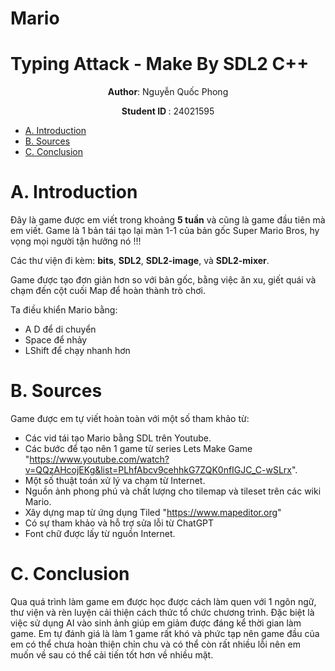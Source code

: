 # Mario

# Typing Attack - Make By SDL2 C++
<p align="center">
 <strong>Author</strong>: Nguyễn Quốc Phong
</p>
<p align="center">
 <strong> Student ID </strong>: 24021595
</p>

- [A. Introduction](#A-introduction)
- [B. Sources](#B-sources)
- [C. Conclusion](#C-conclusion)

# A. Introduction
Đây là game được em viết trong khoảng **5 tuần** và cũng là game đầu tiên mà em viết. Game là 1 bản tái tạo lại màn 1-1 của bản gốc Super Mario Bros, hy vọng mọi người tận hưởng nó !!!

Các thư viện đi kèm: **bits**, **SDL2**, **SDL2-image**, và **SDL2-mixer**.

Game được tạo đơn giản hơn so với bản gốc, bằng việc ăn xu, giết quái và chạm đến cột cuối Map để hoàn thành trò chơi.

Ta điều khiển Mario bằng:
  - A D để di chuyển
  - Space để nhảy
  - LShift để chạy nhanh hơn


# B. Sources
Game được em tự viết hoàn toàn với một số tham khảo từ:
- Các vid tái tạo Mario bằng SDL trên Youtube.
- Các bước để tạo nên 1 game từ series Lets Make Game
  "https://www.youtube.com/watch?v=QQzAHcojEKg&list=PLhfAbcv9cehhkG7ZQK0nfIGJC_C-wSLrx".
- Một số thuật toán xử lý va chạm từ Internet.
- Nguồn ảnh phong phú và chất lượng cho tilemap và tileset trên các wiki Mario.
- Xây dựng map từ ứng dụng Tiled
  "https://www.mapeditor.org"
- Có sự tham khảo và hỗ trợ sửa lỗi từ ChatGPT
- Font chữ được lấy từ nguồn Internet.
# C. Conclusion
Qua quá trình làm game em được học được cách làm quen với 1 ngôn ngữ, thư viện và rèn luyện cải thiện cách thức tổ chức chương trình. Đặc biệt là việc sử dụng AI vào sinh ảnh giúp em giảm được đáng kể thời gian làm game.
Em tự đánh giá là làm 1 game rất khó và phức tạp nên game đầu của em có thể chưa hoàn thiện chỉn chu và có thể còn rất nhiều lỗi nên em muốn về sau có thể cải tiến tốt hơn về nhiều mặt. 
